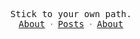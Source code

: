 <p align="center">
  <samp>
    Stick to your own path.
    <br/>
    <a href="https://auu.zone/home">About</a> ᐧ
    <a href="https://auu.zone/blog">Posts</a> ᐧ
    <a href="https://auu.zone/about">About</a>
  </samp>
</p>
